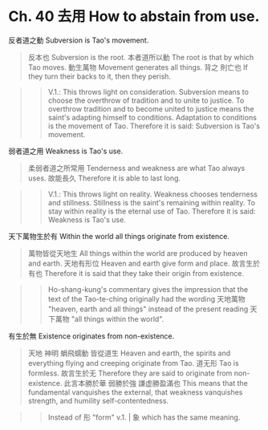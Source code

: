 # Ch. 40 去用 How to abstain from use.

反者道之動
Subversion is Tao's movement.

> 反本也
Subversion is the root.
本者道所以動
The root is that by which Tao moves.
動生萬物
Movement generates all things.
背之
則亡也
If they turn their backs to it,
then they perish.

>> V.1.: This throws light on consideration.
Subversion means to choose the overthrow of tradition and to unite to justice.
To overthrow tradition and to become united to justice
means the saint's adapting himself to conditions.
Adaptation to conditions is the movement of Tao.
Therefore it is said: Subversion is Tao's movement.

弱者道之用
Weakness is Tao's use.

> 柔弱者道之所常用
Tenderness and weakness are what Tao always uses.
故能長久
Therefore it is able to last long.

>> V.1.: This throws light on reality.
Weakness chooses tenderness and stillness.
Stillness is the saint's remaining within reality.
To stay within reality is the eternal use of Tao.
Therefore it is said: Weakness is Tao's use.

天下萬物生於有
Within the world all things originate from existence.

> 萬物皆從天地生
All things within the world are produced by heaven and earth.
天地有形位
Heaven and earth give form and place.
故言生於有也
Therefore it is said that they take their origin from existence.

>> Ho-shang-kung's commentary gives the impression
that the text of the Tao-te-ching
originally had the wording 天地萬物 "heaven, earth and all things"
instead of the present reading 天下萬物 "all things within the world".

有生於無
Existence originates from non-existence.

> 天地
神明
蜎飛蠕動
皆從道生
Heaven and earth,
the spirits
and everything flying and creeping
originate from Tao.
道无形
Tao is formless.
故言生於无
Therefore they are said to originate from non-existence.
此言本勝於華
弱勝於強
謙虚勝盈滿也
This means that the fundamental vanquishes the external,
that weakness vanquishes strength,
and humility self-contentedness.

>> Instead of 形 "form" v.1. | 象 which has the same meaning.
